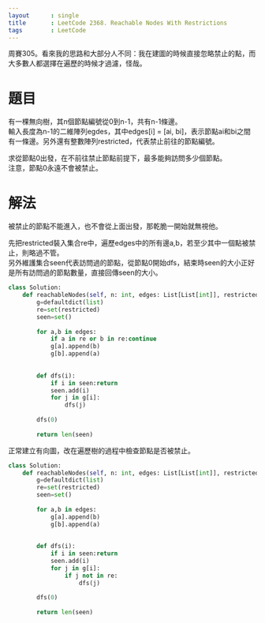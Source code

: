 ```yaml
--- 
layout      : single
title       : LeetCode 2368. Reachable Nodes With Restrictions
tags        : LeetCode
---
```

周賽305。看來我的思路和大部分人不同：我在建圖的時候直接忽略禁止的點，而大多數人都選擇在遍歷的時候才過濾，怪哉。  

# 題目
有一棵無向樹，其n個節點編號從0到n-1，共有n-1條邊。  
輸入長度為n-1的二維陣列egdes，其中edges[i] = [ai, bi]，表示節點ai和bi之間有一條邊。另外還有整數陣列restricted，代表禁止前往的節點編號。

求從節點0出發，在不前往禁止節點前提下，最多能夠訪問多少個節點。  
注意，節點0永遠不會被禁止。  

# 解法
被禁止的節點不能進入，也不會從上面出發，那乾脆一開始就無視他。  

先把restricted裝入集合re中，遍歷edges中的所有邊a,b，若至少其中一個點被禁止，則略過不管。  
另外維護集合seen代表訪問過的節點，從節點0開始dfs，結束時seen的大小正好是所有訪問過的節點數量，直接回傳seen的大小。  

```python
class Solution:
    def reachableNodes(self, n: int, edges: List[List[int]], restricted: List[int]) -> int:
        g=defaultdict(list)
        re=set(restricted)
        seen=set()
        
        for a,b in edges:
            if a in re or b in re:continue
            g[a].append(b)
            g[b].append(a)
                
        
        def dfs(i):
            if i in seen:return 
            seen.add(i)
            for j in g[i]:
                dfs(j)
            
        dfs(0)
        
        return len(seen)
```

正常建立有向圖，改在遍歷樹的過程中檢查節點是否被禁止。

```python
class Solution:
    def reachableNodes(self, n: int, edges: List[List[int]], restricted: List[int]) -> int:
        g=defaultdict(list)
        re=set(restricted)
        seen=set()
        
        for a,b in edges:
            g[a].append(b)
            g[b].append(a)
                
        
        def dfs(i):
            if i in seen:return 
            seen.add(i)
            for j in g[i]:  
                if j not in re:
                    dfs(j)
            
        dfs(0)
        
        return len(seen)
```